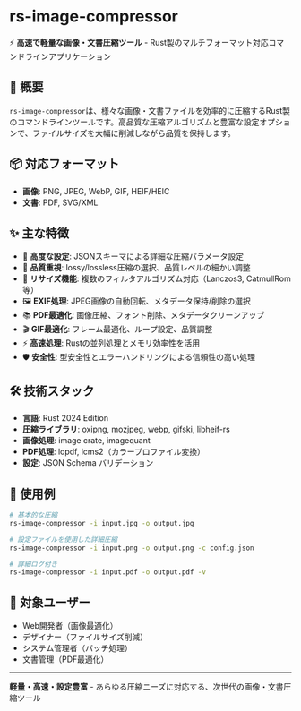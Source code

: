 # rs-image-compressor

⚡ **高速で軽量な画像・文書圧縮ツール** - Rust製のマルチフォーマット対応コマンドラインアプリケーション

## 🚀 概要

`rs-image-compressor`は、様々な画像・文書ファイルを効率的に圧縮するRust製のコマンドラインツールです。高品質な圧縮アルゴリズムと豊富な設定オプションで、ファイルサイズを大幅に削減しながら品質を保持します。

## 📦 対応フォーマット

- **画像**: PNG, JPEG, WebP, GIF, HEIF/HEIC
- **文書**: PDF, SVG/XML

## ✨ 主な特徴

- 🔧 **高度な設定**: JSONスキーマによる詳細な圧縮パラメータ設定
- 🎯 **品質重視**: lossy/lossless圧縮の選択、品質レベルの細かい調整
- 📏 **リサイズ機能**: 複数のフィルタアルゴリズム対応（Lanczos3, CatmullRom等）
- 🖼️ **EXIF処理**: JPEG画像の自動回転、メタデータ保持/削除の選択
- 📚 **PDF最適化**: 画像圧縮、フォント削除、メタデータクリーンアップ
- 🎬 **GIF最適化**: フレーム最適化、ループ設定、品質調整
- ⚡ **高速処理**: Rustの並列処理とメモリ効率性を活用
- 🛡️ **安全性**: 型安全性とエラーハンドリングによる信頼性の高い処理

## 🛠️ 技術スタック

- **言語**: Rust 2024 Edition
- **圧縮ライブラリ**: oxipng, mozjpeg, webp, gifski, libheif-rs
- **画像処理**: image crate, imagequant
- **PDF処理**: lopdf, lcms2（カラープロファイル変換）
- **設定**: JSON Schema バリデーション

## 📖 使用例

```bash
# 基本的な圧縮
rs-image-compressor -i input.jpg -o output.jpg

# 設定ファイルを使用した詳細圧縮
rs-image-compressor -i input.png -o output.png -c config.json

# 詳細ログ付き
rs-image-compressor -i input.pdf -o output.pdf -v
```

## 🎯 対象ユーザー

- Web開発者（画像最適化）
- デザイナー（ファイルサイズ削減）
- システム管理者（バッチ処理）
- 文書管理（PDF最適化）

---

**軽量・高速・設定豊富** - あらゆる圧縮ニーズに対応する、次世代の画像・文書圧縮ツール